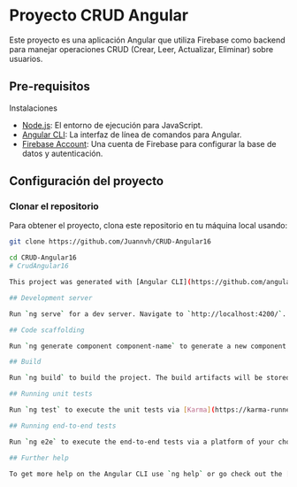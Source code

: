 # Proyecto CRUD Angular 

Este proyecto es una aplicación Angular que utiliza Firebase como backend para manejar operaciones CRUD (Crear, Leer, Actualizar, Eliminar) sobre usuarios.

## Pre-requisitos

Instalaciones
- [Node.js](https://nodejs.org/): El entorno de ejecución para JavaScript.
- [Angular CLI](https://angular.io/cli): La interfaz de línea de comandos para Angular.
- [Firebase Account](https://firebase.google.com/): Una cuenta de Firebase para configurar la base de datos y autenticación.

## Configuración del proyecto

### Clonar el repositorio

Para obtener el proyecto, clona este repositorio en tu máquina local usando:

```bash
git clone https://github.com/Juannvh/CRUD-Angular16

cd CRUD-Angular16
# CrudAngular16

This project was generated with [Angular CLI](https://github.com/angular/angular-cli) version 16.2.14.

## Development server

Run `ng serve` for a dev server. Navigate to `http://localhost:4200/`. The application will automatically reload if you change any of the source files.

## Code scaffolding

Run `ng generate component component-name` to generate a new component. You can also use `ng generate directive|pipe|service|class|guard|interface|enum|module`.

## Build

Run `ng build` to build the project. The build artifacts will be stored in the `dist/` directory.

## Running unit tests

Run `ng test` to execute the unit tests via [Karma](https://karma-runner.github.io).

## Running end-to-end tests

Run `ng e2e` to execute the end-to-end tests via a platform of your choice. To use this command, you need to first add a package that implements end-to-end testing capabilities.

## Further help

To get more help on the Angular CLI use `ng help` or go check out the [Angular CLI Overview and Command Reference](https://angular.io/cli) page.
